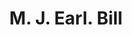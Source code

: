 ---
doi: 10.7916/D82C096V
date_other: '1912'
date_other_textual: '1912'
form: printed ephemera
genre:
- Invoices
name:
- M. J. Earl
object_in_context_url: https://biggert.cul.columbia.edu/items/view/ave_biggert_01708
subject_hierarchical_geographic:
- Reading, Pennsylvania, United States
subject_name:
- M. J. Earl
title: M. J. Earl. Bill
sort_title: M. J. Earl. Bill
call_number: ave_biggert_01708
coordinates:
- 40.34166666666667,-75.9263888888889
pid: ave_biggert_01708
identifiers: ave_biggert_01708
thumbnail: https://derivativo-1.library.columbia.edu/iiif/2/ldpd:490753/full/!256,256/0/native.jpg
permalink: /biggert/ave_biggert_01708/
layout: iiif-image-page
---